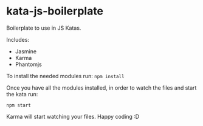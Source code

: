 kata-js-boilerplate
===================

Boilerplate to use in JS Katas.

Includes:
* Jasmine
* Karma
* Phantomjs

To install the needed modules run: 
``npm install``

Once you have all the modules installed, in order to watch the files and start the kata run:

``npm start``

Karma will start watching your files. Happy coding :D